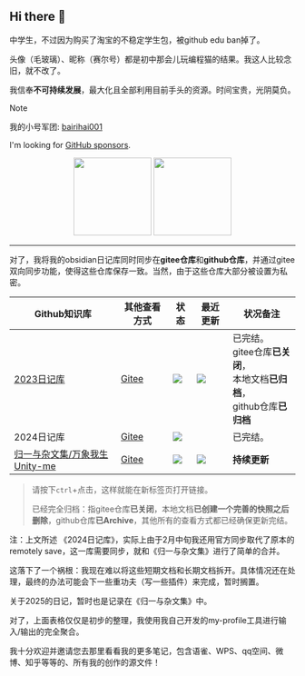 ## Hi there 👋

中学生，不过因为购买了淘宝的不稳定学生包，被github edu ban掉了。

头像（毛玻璃）、昵称（赛尔号）都是初中那会儿玩编程猫的结果。我这人比较念旧，就不改了。

我信奉**不可持续发展**，最大化且全部利用目前手头的资源。时间宝贵，光阴莫负。

>[!note]
> 我的小号军团: [bairihai001](https://github.com/bairihai001)


I'm looking for [GitHub sponsors](https://github.com/sponsors/bairihai).

<!-- GitHub 数据统计 从hiroi-sora那里薅了下来。基于html -->
<div align="center" >
<img height="137px" src="https://github-readme-stats.vercel.app/api?username=bairihai&hide_title=true&hide_border=true&theme=dark&bg_color=30,e96443,c64dff&title_color=fff&text_color=fff" />
<img height="137px" src="https://github-readme-stats-git-masterrstaa-rickstaa.vercel.app/api/top-langs/?username=bairihai&hide_title=true&hide_border=true&layout=compact&langs_count=6&text_color=fff&bg_color=30,c64dff,66ccff&theme=dark" />
</div>

---

对了，我将我的obsidian日记库同时同步在**gitee仓库**和**github仓库**，并通过gitee双向同步功能，使得这些仓库保存一致。当然，由于这些仓库大部分被设置为私密。


| Github知识库 | 其他查看方式 | 状态 | 最近更新 | 状况备注 |
| ---- | ---- | ---- | ---- | ---- |
| [2023日记库](https://github.com/bairihai/New-zone-dairy) | [Gitee](https://gitee.com/bairihai/new-zone-dairy) | ![](https://img.shields.io/badge/Status-Private-red) | ![](https://img.shields.io/github/last-commit/yourname/obsidian-ctf) | 已完结。<br>gitee仓库**已关闭**，<br>本地文档**已归档**，<br>github仓库**已归档** |
| 2024日记库 | [Gitee](https://gitee.com/bairihai/new-zone-dairy-2024) | ![](https://img.shields.io/badge/Status-Private-red) |  | 已完结。<br> |
| [归一与杂文集/万象我生Unity-me](https://github.com/bairihai/Unity-me) | [Gitee](https://gitee.com/bairihai/unity-me) | ![](https://img.shields.io/badge/Status-Private-red) | ![](https://img.shields.io/github/last-commit/bairihai/Unity-me) | **持续更新** |

> 请按下`ctrl`+点击，这样就能在新标签页打开链接。
> 
> 已经完全归档：指gitee仓库**已关闭**，本地文档**已创建一个完善的快照之后删除**，github仓库**已Archive**，其他所有的查看方式都已经确保更新完结。

注：上文所述 《2024日记库》，实际上由于2月中旬我还用官方同步取代了原本的remotely save，这一库需要同步，就和《归一与杂文集》进行了简单的合并。

这落下了一个祸根：我现在难以将这些短期文档和长期文档拆开。具体情况还在处理，最终的办法可能会下一些重功夫（写一些插件）来完成，暂时搁置。

关于2025的日记，暂时也是记录在《归一与杂文集》中。



对了，上面表格仅仅是初步的整理，我使用我自己开发的my-profile工具进行输入/输出的完全聚合。

我十分欢迎并邀请您去那里看看我的更多笔记，包含语雀、WPS、qq空间、微博、知乎等等的、所有我的创作的源文件！

<!--

![Top Langs](https://github-readme-stats.vercel.app/api/top-langs/?username=bairihai&hide=html)
![bairihai's github stats](https://github-readme-stats.vercel.app/api?username=bairihai&show_icons=true&count_private=true&line_height=40)


**bairihai/bairihai** is a ✨ _special_ ✨ repository because its `README.md` (this file) appears on your GitHub profile.

Here are some ideas to get you started:

- 🔭 I’m currently working on ...
- 🌱 I’m currently learning ...
- 👯 I’m looking to collaborate on ...
- 🤔 I’m looking for help with ...
- 💬 Ask me about ...
- 📫 How to reach me: ...
- 😄 Pronouns: ...
- ⚡ Fun fact: ...
-->
